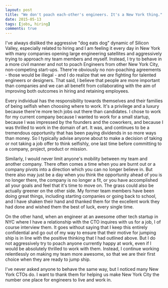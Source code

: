 ```yaml
---
layout: post
title: "We don't poach each-other's engineers. It's a New York thing."
date: 2015-05-13
tags: [jobs, hiring]
comments: true
---
```

I've always disliked the aggressive "dog eats dog" dynamic of Silicon Valley, especially related to hiring and I am feeling it every day in New York with many companies opening large engineering satellites and aggressively trying to approach my team members and myself. Instead, I try to behave in a more civil manner and not to poach Engineers from other New York City, non-competing start-ups. There're obviously no non-poaching agreements - those would be illegal - and I do realize that we _are_ fighting for talented engineers or designers. That said, I believe that people are more important than companies and we can all benefit from collaborating with the aim of improving both outcomes in hiring and retaining employees.

Every individual has the responsibility towards themselves and their families of being selfish when choosing where to work. It's a privilege and a luxury because there're more tech jobs out there than candidates. I chose to work for my current company because I wanted to work for a small startup, because I was impressed by the founders and the coworkers, and because I was thrilled to work in the domain of art. It was, and continues to be a tremendous opportunity that has been paying dividends in so more ways than money. So I typically advise anyone about to make a decision of taking or not taking a job offer to think selfishly, one last time before committing to a company, project, product or mission.

Similarly, I would never limit anyone's mobility between my team and another company. There often comes a time when you are burnt out or a company pivots into a direction which you can no longer believe in. But there also may just be a day when you think the opportunity ahead of you is no longer there, the company is no longer a fit, or you have accomplished all your goals and feel that it's time to move on. The grass could also be actually greener on the other side. My former team members have been doing great things, including starting companies or going back to school, and I have shaken their hand and thanked them for the excellent work they had done and wished them the best of luck, every single time.

On the other hand, when an engineer at an awesome other tech startup in NYC where I have a relationship with the CTO inquires with us for a job, I of course interview them. It goes without saying that I keep this entirely confidential and go out of my way to ensure that their motive for jumping ship is in line with the positive thinking that I had outlined above. But I do not aggressively try to poach anyone currently happy at work, even if I would be absolutely thrilled to work with them. Instead, I continue working relentlessly on making my team more awesome, so that we are their first choice when they are ready to jump ship.

I've never asked anyone to behave the same way, but I noticed many New York CTOs do. I want to thank them for helping us make New York City the number one place for engineers to live and work in.
